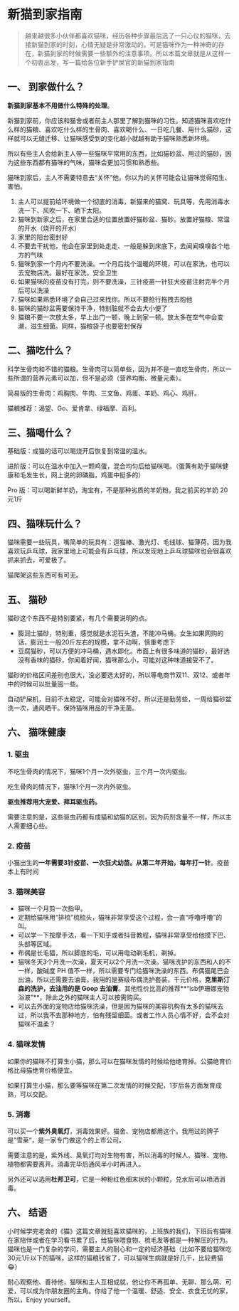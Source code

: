 # 新猫到家指南

> 越来越很多小伙伴都喜欢猫咪，经历各种步骤最后选了一只心仪的猫咪，去接新猫到家的时刻，心情无疑是非常激动的。可是猫咪作为一种神奇的存在，新猫到家的时候需要一些额外的注意事项。所以本篇文章就是从这样一个初衷出发，写一篇给各位新手铲屎官的新猫到家指南



## 一、 到家做什么？

**新猫到家基本不用做什么特殊的处理**。

新猫到家前，你应该和猫舍或者前主人那里了解到猫咪的习性。知道猫咪喜欢吃什么样的猫粮、喜欢吃什么样的生骨肉、喜欢喝什么、一日吃几餐、用什么猫砂，这样就可以无缝迁移、让猫咪感受到的变化越小就越有助于猫咪熟悉新环境。

所以有些主人会给新主人带一些猫咪平常用的东西，比如猫砂盆、用过的猫砂，因为这些东西都有猫咪的气味，猫咪会更加习惯和熟悉些。

猫咪到家后，主人不需要特意去“关怀”他。你以为的关怀可能会让猫咪觉得陌生、害怕。

1. 主人可以提前给环境做一个彻底的消毒，新猫来的猫窝、玩具等，先用消毒水洗一下、风吹一下、晒下太阳。
2. 猫咪到新家之后，在家里合适的位置放置好猫砂盆、猫砂。放置好猫粮、常温的开水（烧开的开水）
3. 家里的阳台密封好
4. 不要去干扰他，他会在家里到处走走、一般是躲到床底下，去闻闻嗅嗅各个地方的气味
5. 猫咪到家一个月内不要洗澡。一个月后找个温暖的环境，可以在家洗，也可以去宠物店洗。最好在家洗，安全卫生
6. 如果猫咪的疫苗没有打完，则不要洗澡，三针疫苗一针狂犬疫苗注射完半个月后可以洗澡
7. 猫咪如果熟悉环境了会自己过来找你。所以不要抢行拖拽去抱他
8. 猫咪的猫砂盆需要保持干净，特别脏就不会去大小便了
9. 猫粮不要一次放太多，早上出门一顿，晚上到家一顿。放太多在空气中会变潮，滋生细菌。同样，猫粮袋子也要密封保存



## 二、猫吃什么？

科学生骨肉和不错的猫粮。生骨肉可以简单些，因为并不是一直吃生骨肉，所以一些所谓的营养元素可以加，但不是必须（营养均衡、微量元素）。

简易版的生骨肉：鸡胸肉、牛肉、三文鱼、鸡蛋、羊奶、鸡心、鸡肝。

猫粮推荐：渴望、Go、爱肯拿、绿福摩、百利。



## 三、猫喝什么？

基础版：成猫的话可以喝烧开后恢复到常温的温水。

进阶版：可以在温水中加入一颗鸡蛋，混合均匀后给猫咪喝。（蛋黄有助于猫咪健康和毛发生长，网上说的卵磷脂，鸡蛋中挺多的）

Pro 版：可以喝新鲜羊奶，淘宝有，不是那种劣质的羊奶粉。我之前买的羊奶 20元1斤



## 四、猫咪玩什么？

猫咪需要一些玩具，嘴简单的玩具有：逗猫棒、激光灯、毛线球、猫薄荷。因为我喜欢玩乒乓球，我家里地上可能会有乒乓球，所以发现地上乒乓球猫咪也会很喜欢抓来抓去，可爱极了。

猫爬架这些东西可有可无。



## 五、 猫砂

猫砂这个东西不是特别要紧，有几个需要说明的点。

- 膨润土猫砂，特别重，感觉就是水泥石头渣，不能冲马桶。女生如果网购的话，膨润土一般20斤左右的规模，拿不动啊，慎重考虑下
- 豆腐猫砂，可以方便的冲马桶，遇水即化。市面上有很多味道的猫砂，最好选没有香味的猫砂，你闻着好闻，猫咪那么小，可能对这种味道接受不了。

猫砂的价格区间差别也很大，没必要选太好的，所以等电商节双11、双12、或者年中的时候可以批量囤一些。

自动铲屎机，目前不太稳定，可能会对猫咪不好。所以还是勤劳些，一周给猫砂盆洗一次，通风晒干。保持猫咪用品的干净无菌。



## 六、 猫咪健康

### 1. 驱虫

不吃生骨肉的情况下，猫咪1个月一次外驱虫，三个月一次内驱虫。

吃生骨肉的情况下，猫咪1个月一次内外驱虫。

**驱虫推荐用大宠爱、拜耳驱虫药。**

需要注意的是，这些驱虫药都有成猫和幼猫的区别，因为药剂含量不一样，所以主人需要细心些。



### 2. 疫苗

小猫出生的**一年需要3针疫苗、一次狂犬幼苗。从第二年开始，每年打一针**。疫苗本上有时间



### 3. 猫咪美容

- 猫咪一个月剪一次指甲。
- 定期给猫咪用“排梳”梳梳头，猫咪非常享受这个过程，会一直“呼噜呼噜”的叫。
- 可以学一下按摩手法，看一下知乎或者抖音教程，猫咪非常享受给他摸下巴、头部等区域。
- 布偶是长毛猫，所以脚底的毛，可以用电动剃毛机，剃掉。
- 猫咪冬天3个月洗一次澡，夏天可以2个月洗一次澡。猫咪洗护的东西和人的不一样，酸碱度 PH 值不一样，所以需要专门给猫咪洗澡的东西。布偶猫尾巴会出油，所以还需要去油膏。我用的是赛级布偶洗护套装，千元价格，**克里斯汀森的洗护，去油用的是 Goop 去油膏**。其他性价比高的推荐**“isb伊珊娜宠物浴液”**，除此之外的猫咪主人可以按需购买。
- 可以去外面的宠物店给猫咪洗澡，但是因为猫咪的美容机构有太多的猫咪去过，所以我不去那种地方，怕有残留细菌。或者工作人员心情不好，会不会对猫咪不温柔？



### 4. 猫咪发情

如果你的猫咪不打算生小猫，那么可以在猫咪发情的时候给他绝育掉。公猫绝育价格比母猫绝育价格便宜。

如果打算生小猫，那么要等猫咪在第二次发情的时候交配，1岁后各方面发育成熟，可以交配。



### 5. 消毒

可以买一个**紫外臭氧灯**，消毒效果好。猫舍、宠物店都用这个。我用过的牌子是”雪莱“，是一家专门做这个的上市公司。

需要注意的是，紫外线、臭氧灯均对生物有害，所以消毒的时候人、猫咪、宠物、植物都需要离开。消毒完毕后通风半小时再进入。

另外还可以选用**杜邦卫可**，它是一种粉红色细末状的小颗粒，兑水后可以喷洒消毒。



## 六、 结语

小时候学完老舍的《猫》这篇文章就挺喜欢猫咪的，上班族的我们，下班后有猫咪在家陪伴或者在学习看书累了后，给猫咪喂食物、梳毛发等都是一种解压的行为。猫咪也是一门复杂的学问，需要主人的耐心和一定的经济基础（比如不要给猫咪吃30元1斤以下的猫咪，这样的猫粮钱省了，可以猫咪生病就是好几千，比较费猫 😂）

耐心观察他、善待他，猫咪和主人互相成就，他让你不再孤单、无聊、那么萌、可爱，可以成为你朋友圈的主角。你给了他一个温暖、舒适、安全、衣食无忧的家，所以，Enjoy yourself。










